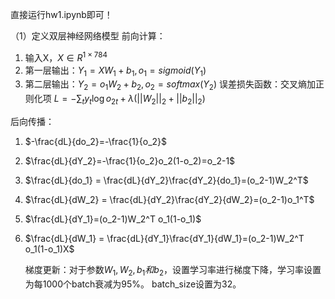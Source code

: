 直接运行hw1.ipynb即可！

（1）定义双层神经网络模型
前向计算：

1. 输入X，$X\in R^{1\times 784}$
2. 第一层输出：$Y_1=XW_1+b_1,o_1=sigmoid(Y_1)$
3. 第二层输出：$Y_2=o_1 W_2+b_2,o_2=softmax(Y_2)$
   误差损失函数：交叉熵加正则化项
   $L = -\sum_t y_t\log o_{2t}+\lambda(||W_2||_2+||b_2||_2)$

后向传播：

1. $-\frac{dL}{do_2}=-\frac{1}{o_2}$
2. $\frac{dL}{dY_2}=-\frac{1}{o_2}o_2(1-o_2)=o_2-1$
3. $\frac{dL}{do_1} = \frac{dL}{dY_2}\frac{dY_2}{do_1}=(o_2-1)W_2^T$
4. $\frac{dL}{dW_2} = \frac{dL}{dY_2}\frac{dY_2}{dW_2}=(o_2-1)o_1^T$
5. $\frac{dL}{dY_1}=(o_2-1)W_2^T o_1(1-o_1)$
6. $\frac{dL}{dW_1} = \frac{dL}{dY_1}\frac{dY_1}{dW_1}=(o_2-1)W_2^T o_1(1-o_1)X$

   梯度更新：对于参数$W_1,W_2,b_1和b_2$，设置学习率进行梯度下降，学习率设置为每1000个batch衰减为95%。
   batch_size设置为32。
